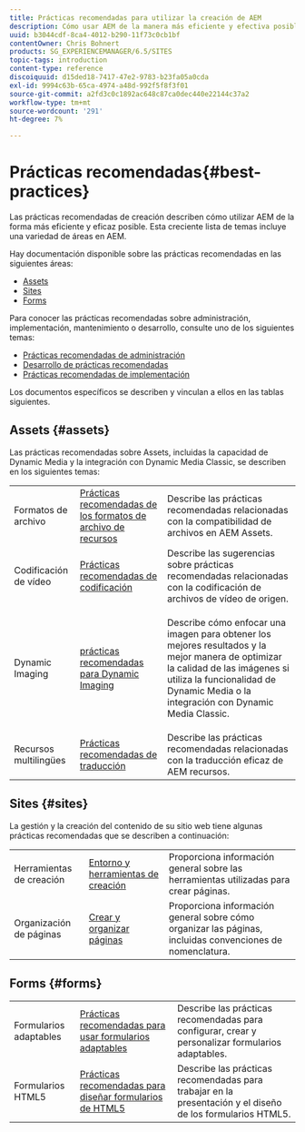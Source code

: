 ```yaml
---
title: Prácticas recomendadas para utilizar la creación de AEM
description: Cómo usar AEM de la manera más eficiente y efectiva posible.
uuid: b3044cdf-8ca4-4012-b290-11f73c0cb1bf
contentOwner: Chris Bohnert
products: SG_EXPERIENCEMANAGER/6.5/SITES
topic-tags: introduction
content-type: reference
discoiquuid: d15ded18-7417-47e2-9783-b23fa05a0cda
exl-id: 9994c63b-65ca-4974-a48d-992f5f8f3f01
source-git-commit: a2fd3c0c1892ac648c87ca0dec440e22144c37a2
workflow-type: tm+mt
source-wordcount: '291'
ht-degree: 7%

---
```


# Prácticas recomendadas{#best-practices}

Las prácticas recomendadas de creación describen cómo utilizar AEM de la forma más eficiente y eficaz posible. Esta creciente lista de temas incluye una variedad de áreas en AEM.

Hay documentación disponible sobre las prácticas recomendadas en las siguientes áreas:

* [Assets](#assets)
* [Sites](#sites)
* [Forms](#forms)

Para conocer las prácticas recomendadas sobre administración, implementación, mantenimiento o desarrollo, consulte uno de los siguientes temas:

* [Prácticas recomendadas de administración](/help/sites-administering/administer-best-practices.md)
* [Desarrollo de prácticas recomendadas](/help/sites-developing/best-practices.md)
* [Prácticas recomendadas de implementación](/help/sites-deploying/best-practices.md)

Los documentos específicos se describen y vinculan a ellos en las tablas siguientes.

## Assets {#assets}

Las prácticas recomendadas sobre Assets, incluidas la capacidad de Dynamic Media y la integración con Dynamic Media Classic, se describen en los siguientes temas:

<table>
 <tbody>
  <tr>
   <td>Formatos de archivo</td>
   <td><a href="/help/assets/assets-file-format-best-practices.md">Prácticas recomendadas de los formatos de archivo de recursos</a></td>
   <td>Describe las prácticas recomendadas relacionadas con la compatibilidad de archivos en AEM Assets.</td>
  </tr>
  <tr>
   <td>Codificación de vídeo</td>
   <td><a href="/help/assets/video.md#best-practices-for-encoding-videos">Prácticas recomendadas de codificación</a></td>
   <td>Describe las sugerencias sobre prácticas recomendadas relacionadas con la codificación de archivos de vídeo de origen.</td>
  </tr>
  <tr>
   <td>Dynamic Imaging</td>
   <td><a href="/help/assets/best-practices-for-optimizing-the-quality-of-your-images.md">prácticas recomendadas para Dynamic Imaging</a></td>
   <td><p>Describe cómo enfocar una imagen para obtener los mejores resultados y la mejor manera de optimizar la calidad de las imágenes si utiliza la funcionalidad de Dynamic Media o la integración con Dynamic Media Classic. </p> </td>
  </tr>
  <tr>
   <td>Recursos multilingües</td>
   <td><a href="/help/assets/best-practices-for-translating-assets-efficiently.md">Prácticas recomendadas de traducción</a></td>
   <td>Describe las prácticas recomendadas relacionadas con la traducción eficaz de AEM recursos.</td>
  </tr>
 </tbody>
</table>

## Sites {#sites}

La gestión y la creación del contenido de su sitio web tiene algunas prácticas recomendadas que se describen a continuación:

|  |  |  |
|---|---|---|
| Herramientas de creación | [Entorno y herramientas de creación](/help/sites-authoring/author-environment-tools.md) | Proporciona información general sobre las herramientas utilizadas para crear páginas. |
| Organización de páginas | [Crear y organizar páginas](/help/sites-authoring/managing-pages.md) | Proporciona información general sobre cómo organizar las páginas, incluidas convenciones de nomenclatura. |

## Forms {#forms}

|  |  |  |
|---|---|---|
| Formularios adaptables | [Prácticas recomendadas para usar formularios adaptables ](/help/forms/using/adaptive-forms-best-practices.md) | Describe las prácticas recomendadas para configurar, crear y personalizar formularios adaptables. |
| Formularios HTML5 | [Prácticas recomendadas para diseñar formularios de HTML5](/help/forms/using/best-practices-for-html5-forms.md) | Describe las prácticas recomendadas para trabajar en la presentación y el diseño de los formularios HTML5. |
